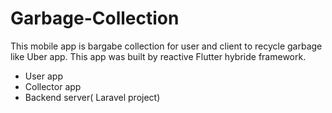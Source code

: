 # Garbage-Collection

This mobile app is bargabe collection for user and client to recycle garbage like Uber app. This app was built by reactive Flutter hybride framework.

- User app 
- Collector app
- Backend server( Laravel project)

